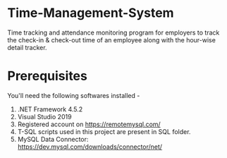 # Time-Management-System
Time tracking and attendance monitoring program for employers to track the check-in &amp; check-out time of an employee along with the hour-wise detail tracker.

# Prerequisites
You'll need the following softwares installed - 
  1. .NET Framework 4.5.2
  2. Visual Studio 2019
  3. Registered account on https://remotemysql.com/
  4. T-SQL scripts used in this project are present in SQL folder.  
  5. MySQL Data Connector: https://dev.mysql.com/downloads/connector/net/
